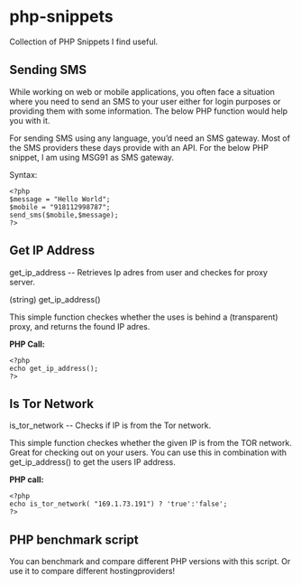 # php-snippets
Collection of PHP Snippets I find useful.

## Sending SMS

While working on web or mobile applications, you often face a situation where you need to send an SMS to your user either for login purposes or providing them with some information. The below PHP function would help you with it.

For sending SMS using any language, you’d need an SMS gateway. Most of the SMS providers these days provide with an API. For the below PHP snippet, I am using MSG91 as SMS gateway.

Syntax:

    <?php
    $message = "Hello World";
    $mobile = "918112998787";
    send_sms($mobile,$message);
    ?>
    
## Get IP Address

get_ip_address -- Retrieves Ip adres from user and checkes for proxy server.

(string) get_ip_address()

This simple function checkes whether the uses is behind a (transparent) proxy, and returns the found IP adres. 

**PHP Call:**

    <?php
    echo get_ip_address();
    ?>
    
## Is Tor Network

is_tor_network -- Checks if IP is from the Tor network.

This simple function checkes whether the given IP is from the TOR network. Great for checking out on your users.
You can use this in combination with get_ip_address() to get the users IP address. 

**PHP call:**

    <?php
    echo is_tor_network( "169.1.73.191") ? 'true':'false';
    ?>
    
## PHP benchmark script

You can benchmark and compare different PHP versions with this script. Or use it to compare different hostingproviders!